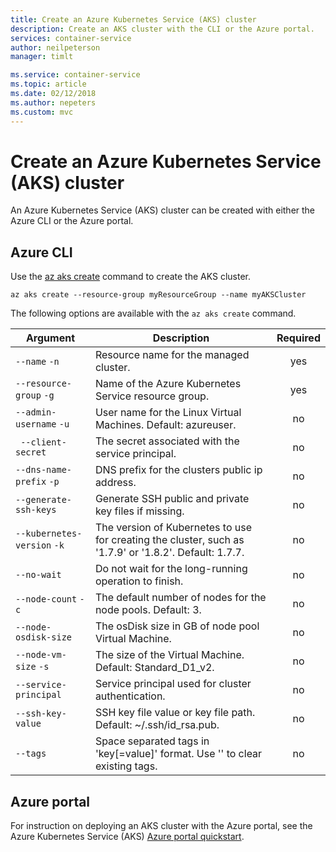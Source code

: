 ```yaml
---
title: Create an Azure Kubernetes Service (AKS) cluster
description: Create an AKS cluster with the CLI or the Azure portal.
services: container-service
author: neilpeterson
manager: timlt

ms.service: container-service
ms.topic: article
ms.date: 02/12/2018
ms.author: nepeters
ms.custom: mvc
---
```


# Create an Azure Kubernetes Service (AKS) cluster

An Azure Kubernetes Service (AKS) cluster can be created with either the Azure CLI or the Azure portal.

## Azure CLI

Use the [az aks create][az-aks-create] command to create the AKS cluster.

```azurecli-interactive
az aks create --resource-group myResourceGroup --name myAKSCluster
```

The following options are available with the `az aks create` command.

| Argument | Description | Required |
|---|---|:---:|
| `--name` `-n` | Resource name for the managed cluster. | yes |
| `--resource-group` `-g` | Name of the Azure Kubernetes Service resource group. | yes |
| `--admin-username` `-u` | User name for the Linux Virtual Machines.  Default: azureuser. | no |
| ` --client-secret` | The secret associated with the service principal. | no |
| `--dns-name-prefix` `-p` | DNS prefix for the clusters public ip address. | no |
| `--generate-ssh-keys` | Generate SSH public and private key files if missing. | no |
| `--kubernetes-version` `-k` | The version of Kubernetes to use for creating the cluster, such as '1.7.9' or '1.8.2'.  Default: 1.7.7. | no |
| `--no-wait` | Do not wait for the long-running operation to finish. | no |
| `--node-count` `-c` | The default number of nodes for the node pools.  Default: 3. | no |
| `--node-osdisk-size` | The osDisk size in GB of node pool Virtual Machine. | no |
| `--node-vm-size` `-s` | The size of the Virtual Machine.  Default: Standard_D1_v2. | no |
| `--service-principal` | Service principal used for cluster authentication. | no |
| `--ssh-key-value` | SSH key file value or key file path.  Default: ~/.ssh/id_rsa.pub. | no |
| `--tags` | Space separated tags in 'key[=value]' format. Use '' to clear existing tags. | no |

## Azure portal

For instruction on deploying an AKS cluster with the Azure portal, see the Azure Kubernetes Service (AKS) [Azure portal quickstart][aks-portal-quickstart].

<!-- LINKS - internal -->
[az-aks-create]: /cli/azure/aks?view=azure-cli-latest#az_aks_create
[aks-portal-quickstart]: kubernetes-walkthrough-portal.md
